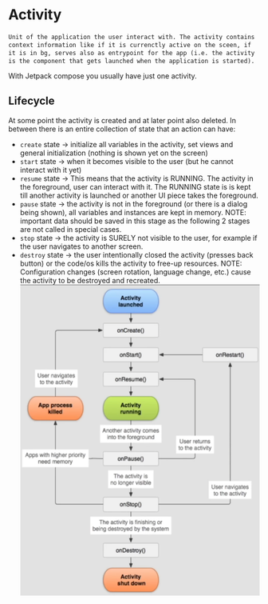 # Activity

```
Unit of the application the user interact with. The activity contains context information like if it is currenctly active on the sceen, if it is in bg, serves also as entrypoint for the app (i.e. the activity is the component that gets launched when the application is started).
```

With Jetpack compose you usually have just one activity.

## Lifecycle
At some point the activity is created and at later point also deleted. In between there is an entire collection of state that an action can have:
- `create` state -> initialize all variables in the activity, set views and general initialization (nothing is shown yet on the screen)
- `start` state -> when it becomes visible to the user (but he cannot interact with it yet)
- `resume` state -> This means that the activity is RUNNING. The activity in the foreground, user can interact with it. The RUNNING state is is kept till another activity is launched or another UI piece takes the foreground.
- `pause` state -> the activity is not in the foreground (or there is a dialog being shown), all variables and instances are kept in memory. NOTE: important data should  be saved in this stage as the following 2 stages are not called in special cases.
- `stop` state -> the activity is SURELY not visible to the user, for example if the user navigates to another screen.
- `destroy` state -> the user intentionally closed the activity (presses back button) or the code/os kills the activity to free-up resources. NOTE: Configuration changes (screen rotation, language change, etc.) cause the activity to be destroyed and recreated.
![lifecycle](imgs/activityLifecycle.png)